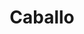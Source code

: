 ---
title: Caballo
date: 
draft: false

# descripcion
description : Caballo

materials: Plata 925

color: Plateado

dimensions: 3cm x 2cm

code: 02-14-0173

type: "Dijes"

categories: []

price: $2.610,00

# Images
# first image will be shown in the product page
images:
  # - image: "images/path_to_image"
  # La ubicacion de las imagenes es imagenes/Dijes/Dijes.Plata/02-14-0173-caballo
  - image: "./images/dijes/plata/02-14-0173-caballo.JPG"
---